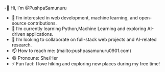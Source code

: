 -👋 Hi, I’m @PushpaSamunuru  
- 👀 I’m interested in web development, machine learning, and open-source contributions.  
- 🌱 I’m currently learning Python,Machine Learning and exploring AI-driven applications.  
- 💞️ I’m looking to collaborate on full-stack web projects and AI-related research.  
- 📫 How to reach me: (mailto:pushpasamunuru0901.com)  
- 😄 Pronouns: She/Her  
- ⚡ Fun fact: I love hiking and exploring new places during my free time!  


<!---
PushpaSamunuru/PushpaSamunuru is a ✨ special ✨ repository because its `README.md` (this file) appears on your GitHub profile.
You can click the Preview link to take a look at your changes.
--->
